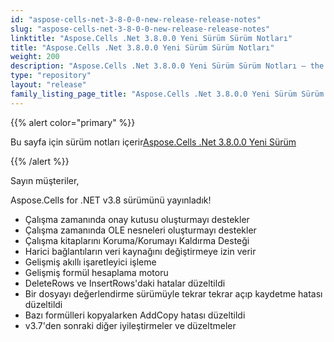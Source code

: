 ```yaml
---
id: "aspose-cells-net-3-8-0-0-new-release-release-notes"
slug: "aspose-cells-net-3-8-0-0-new-release-release-notes"
linktitle: "Aspose.Cells .Net 3.8.0.0 Yeni Sürüm Sürüm Notları"
title: "Aspose.Cells .Net 3.8.0.0 Yeni Sürüm Sürüm Notları"
weight: 200
description: "Aspose.Cells .Net 3.8.0.0 Yeni Sürüm Sürüm Notları – the latest updates and fixes."
type: "repository"
layout: "release"
family_listing_page_title: "Aspose.Cells .Net 3.8.0.0 Yeni Sürüm Sürüm Notları"
---
```

{{% alert color="primary" %}} 

 Bu sayfa için sürüm notları içerir[Aspose.Cells .Net 3.8.0.0 Yeni Sürüm](https://releases.aspose.com/cells/net/new-releases/aspose.cells-.net-3.8.0.0-new-release/)

{{% /alert %}} 

 Sayın müşteriler,

 Aspose.Cells for .NET v3.8 sürümünü yayınladık!

- Çalışma zamanında onay kutusu oluşturmayı destekler
- Çalışma zamanında OLE nesneleri oluşturmayı destekler
- Çalışma kitaplarını Koruma/Korumayı Kaldırma Desteği
- Harici bağlantıların veri kaynağını değiştirmeye izin verir
- Gelişmiş akıllı işaretleyici işleme
- Gelişmiş formül hesaplama motoru
- DeleteRows ve InsertRows'daki hatalar düzeltildi
- Bir dosyayı değerlendirme sürümüyle tekrar tekrar açıp kaydetme hatası düzeltildi
- Bazı formülleri kopyalarken AddCopy hatası düzeltildi
- v3.7'den sonraki diğer iyileştirmeler ve düzeltmeler
